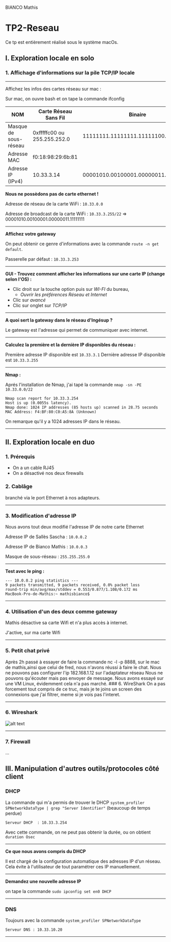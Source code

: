 BIANCO Mathis
# TP2-Reseau
Ce tp est entièrement réalisé sous le système macOs.

## I. Exploration locale en solo


### 1. Affichage d'informations sur la pile TCP/IP locale


---
Affichez les infos des cartes réseau sur mac :

Sur mac, on ouvre bash et on tape la commande ifconfig

| NOM         | Carte Réseau Sans Fil           | Binaire|
| ------------- |-------------|----------------|
| Masque de sous-réseau      | 0xfffffc00 ou 255.255.252.0 | 11111111.11111111.11111100.00000000|
| Adresse MAC      | f0:18:98:29:6b:81 ||
| Adresse IP (IPv4) | 10.33.3.14      |00001010.00100001.00000011.00001110|


**Nous ne possèdons pas de carte ethernet !**


Adresse de réseau de la carte WiFi : `10.33.0.0`

Adresse de broadcast de la carte WiFi : `10.33.3.255/22` =>  00001010.00100001.00000011.11111111

---
**Affichez votre gateway**

On peut obtenir ce genre d'informations avec la commande `route -n get default`.

Passerelle par défaut : `10.33.3.253`


---
**GUI - Trouvez comment afficher les informations sur une carte IP (change selon l'OS) :**


+ Clic droit sur la touche option puis sur *WI-FI* du bureau,
   + *Ouvrir les préférences Réseau et Internet*
+ Clic sur *avancé* 
+ Clic sur onglet sur *TCP/IP*

---
**A quoi sert la gateway dans le réseau d'Ingésup ?**

Le gateway est l'adresse qui permet de communiquer avec internet.

---
**Calculez la première et la dernière IP disponibles du réseau :**

Première adresse IP disponible est `10.33.3.1`                                                                          Dernière adresse IP disponible est `10.33.3.255`

---
**Nmap :**

Aprés l'installation de Nmap, j'ai tapé la commande `nmap -sn -PE 10.33.0.0/22`

```
Nmap scan report for 10.33.3.254
Host is up (0.0055s latency).
Nmap done: 1024 IP addresses (85 hosts up) scanned in 28.75 seconds
MAC Address: F4:BF:80:C0:A5:8A (Unknown)

```
On remarque qu'il y a 1024 adresses IP dans le réseau.

---

## II. Exploration locale en duo

### 1. Prérequis

+ On a un cable RJ45
+ On a désactivé nos deux firewalls

### 2. Cablâge

branché via le port Ethernet à nos adapteurs.

---

### 3. Modification d'adresse IP


Nous avons tout deux modifié l'adresse IP de notre carte Ethernet

Adresse IP de Sallès Sascha : `10.0.0.2`

Adresse IP de Bianco Mathis : `10.0.0.3`

Masque de sous-réseau : `255.255.255.0`

---

**Test avec le ping :**

```
--- 10.0.0.2 ping statistics ---
9 packets transmitted, 9 packets received, 0.0% packet loss
round-trip min/avg/max/stddev = 0.553/0.877/1.108/0.172 ms
MacBook-Pro-de-Mathis:~ mathisbianco$ 
```
---

### 4. Utilisation d'un des deux comme gateway

Mathis désactive sa carte Wifi et n'a plus accès à internet.

J'active, sur ma carte Wifi 

---

### 5. Petit chat privé
Après 2h passé à essayer de faire la commande nc -l -p 8888, sur le mac de mathis,ainsi que celui de fred, nous n'avons réussi à faire le chat. Nous ne pouvons pas configurer l'ip 182.168.1.12 sur l'adaptateur réseau Nous ne pouvons qu'écouter mais pas envoyer de message. Nous avons essayé sur une VM Linux, évidemment cela n'a pas marché.   ### 6. WireShark On a pas forcement tout compris de ce truc, mais je te joins un screen des connexions que j'ai filtrer, meme si je vois pas l'interet.

---

### 6. Wireshark
![alt text]()

---

### 7. Firewall
...


## III. Manipulation d'autres outils/protocoles côté client

### DHCP 
La commande qui m'a permis de trouver le DHCP `system_profiler SPNetworkDataType | grep "Server Identifier"` (beaucoup de temps perdue)

`Serveur DHCP  : 10.33.3.254`

Avec cette commande, on ne peut pas obtenir la durée, ou on obtient `duration Osec`

---

**Ce que nous avons compris du DHCP**


Il est chargé de la configuration automatique des adresses IP d'un réseau. 
Cela évite à l'utilisateur de tout paramétrer ces IP manuellement.

---

**Demandez une nouvelle adresse IP**


on tape la commande `sudo ipconfig set en0 DHCP`

---

### DNS


Toujours avec la commande `system_profiler SPNetworkDataType`

`Serveur DNS : 10.33.10.20`

---

